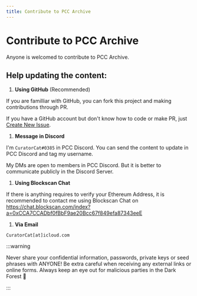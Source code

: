 ```yaml
---
title: Contribute to PCC Archive
---
```


# Contribute to PCC Archive

Anyone is welcomed to contribute to PCC Archive.

## Help updating the content:

1. **Using GitHub** (Recommended)

  If you are familliar with GitHub, you can fork this project and making contributions through PR.

  If you have a GitHub account but don't know how to code or make PR, just [Create New Issue](https://github.com/CuratorCat/pcc-archive.org/issues/new).

1. **Message in Discord**

  I'm `CuratorCat#0385` in PCC Discord. You can send the content to update in PCC Discord and tag my username. 
  
  My DMs are open to members in PCC Discord. But it is better to communicate publicly in the Discord Server.

1. **Using Blockscan Chat**

  If there is anything requires to verify your Ethereum Address, it is recommended to contact me using Blockscan Chat on https://chat.blockscan.com/index?a=0xCCA7CCADbf0fBbF9ae20Bcc67f849efa87343eeE

1. **Via Email**

  `CuratorCat[at]icloud.com`

:::warning

Never share your confidential information, passwords, private keys or seed phrases with ANYONE! Be extra careful when receiving any external links or online forms. Always keep an eye out for malicious parties in the Dark Forest 👀

:::
